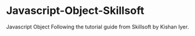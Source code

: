 # Javascript-Object-Skillsoft
Javascript Object
    Following the tutorial guide from Skillsoft by Kishan Iyer.
